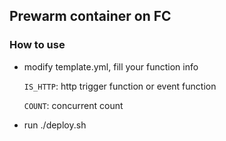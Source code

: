 ## Prewarm container on FC

### How to use
- modify template.yml, fill your function info

    `IS_HTTP`: http trigger function or event function
    
    `COUNT`: concurrent count
- run ./deploy.sh

